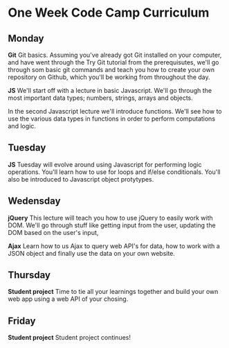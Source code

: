 # One Week Code Camp Curriculum

## Monday

**Git** 
Git basics. Assuming you've already got Git installed on your computer, and have went through the Try Git tutorial from the prerequisutes, we'll go through som basic git commands and teach you how to create your own repository on Github, which you'll be working from throughout the day.

**JS**
We'll start off with a lecture in basic Javascript. We'll go through the most important data types; numbers, strings, arrays and objects. 

In the second Javascript lecture we'll introduce functions. We'll see how to use the various data types in functions in order to perform computations and logic.

## Tuesday

**JS**
Tuesday will evolve around using Javascript for performing logic operations. You'll learn how to use for loops and if/else conditionals. You'll also be introduced to Javascript object protytypes.

## Wedensday

**jQuery**
This lecture will teach you how to use jQuery to easily work with DOM. We'll go through stuff like getting input from the user, updating the DOM based on the user's input, 

**Ajax**
Learn how to us Ajax to query web API's for data, how to work with a JSON object and finally use the data on your own website.

## Thursday

**Student project**
Time to tie all your learnings together and build your own web app using a web API of your chosing.


## Friday

**Student project**
Student project continues!




